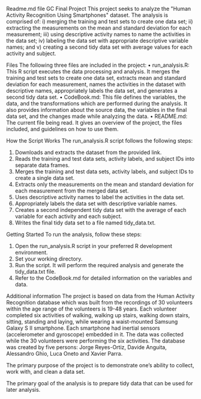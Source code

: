 Readme.md file
GC Final Project 
This project seeks to analyze the "Human Activity Recognition Using Smartphones" dataset.  The analysis is comprised of: 
i)	merging the training and test sets to create one data set;
ii)	extracting the measurements on the mean and standard deviation for each measurement;
iii)	using descriptive activity names to name the activities in the data set;
iv)	labeling the data set with appropriate descriptive variable names; and
v)	creating a second tidy data set with average values for each activity and subject.

Files
The following three files are included in the project:
•	run_analysis.R: This R script executes the data processing and analysis. It merges the training and test sets to create one data set, extracts mean and standard deviation for each measurement, names the activities in the dataset with descriptive names, appropriately labels the data set, and generates a second tidy data set.
•	CodeBook.md: This file defines the variables, the data, and the transformations which are performed during the analysis. It also provides information about the source data, the variables in the final data set, and the changes made while analyzing the data.
•	README.md: The current file being read.  It gives an overview of the project, the files included, and guidelines on how to use them.

How the Script Works
The run_analysis.R script follows the following steps:
1.	Downloads and extracts the dataset from the provided link.
2.	Reads the training and test data sets, activity labels, and subject IDs into separate data frames.
3.	Merges the training and test data sets, activity labels, and subject IDs to create a single data set.
4.	Extracts only the measurements on the mean and standard deviation for each measurement from the merged data set.
5.	Uses descriptive activity names to label the activities in the data set.
6.	Appropriately labels the data set with descriptive variable names.
7.	Creates a second independent tidy data set with the average of each variable for each activity and each subject.
8.	Writes the final tidy data set to a file named tidy_data.txt.

Getting Started
To run the analysis, follow these steps:
1.	Open the run_analysis.R script in your preferred R development environment.
2.	Set your working directory.
3.	Run the script. It will perform the required analysis and generate the tidy_data.txt file.
4.	Refer to the CodeBook.md for detailed information on the variables and data.

Additional information
The project is based on data from the Human Activity Recognition database which was built from the recordings of 30 volunteers within the age range of the volunteers is 19-48 years.  Each volunteer completed six activities of walking, walking up stairs, walking down stairs, sitting, standing and laying, while wearing a waist-mounted Samsung Galaxy S II smartphone.  Each smartphone had inertial sensors (accelerometer and gyroscope) embedded in it.  The data was collected while the 30 volunteers were performing the six activities.
The database was created by five persons: Jorge Reyes-Ortiz, Davide Anguita, Alessandro Ghio, Luca Oneto and Xavier Parra.  

The primary purpose of the project is to demonstrate one’s ability to collect, work with, and clean a data set.

The primary goal of the analysis is to prepare tidy data that can be used for later analysis.
